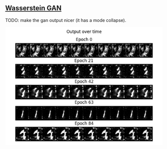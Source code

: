 ## [Wasserstein GAN](https://arxiv.org/pdf/1701.07875.pdf)

TODO: make the gan output nicer (it has a mode collapse). 

![results](./results.png)
